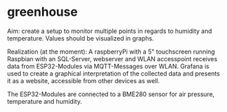 # greenhouse

Aim:
create a setup to monitor multiple points in regards to humidity and temperature.
Values should be visualized in graphs.

Realization (at the moment):
A raspberryPi with a 5" touchscreen running Raspbian with an SQL-Server, webserver and WLAN accesspoint receives
data from ESP32-Modules via MQTT-Messages over WLAN. Grafana is used to create a graphical interpretation of the
collected data and presents it as a website, accessible from other devices as well.

The ESP32-Modules are connected to a BME280 sensor for air pressure, temperature and humidity.